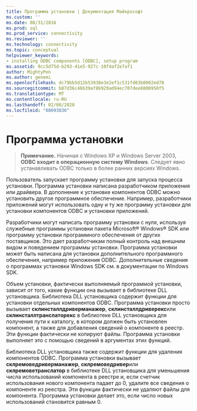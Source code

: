 ```yaml
---
title: Программа установки | Документация Майкрософт
ms.custom: ''
ms.date: 08/31/2016
ms.prod: sql
ms.prod_service: connectivity
ms.reviewer: ''
ms.technology: connectivity
ms.topic: conceptual
helpviewer_keywords:
- installing ODBC components [ODBC], setup program
ms.assetid: 9cc5d75d-b293-41e5-927c-10f4af2e7af1
author: MightyPen
ms.author: genemi
ms.openlocfilehash: dc79bb5d12b53938e3e2ef1c531fd03b0002ed78
ms.sourcegitcommit: b87d36c46b39af8b929ad94ec707dee8800950f5
ms.translationtype: MT
ms.contentlocale: ru-RU
ms.lasthandoff: 02/08/2020
ms.locfileid: "68093836"
---
```

# <a name="setup-program"></a>Программа установки
> **Примечание.** Начиная с Windows XP и Windows Server 2003, **ODBC входит в операционную систему Windows**. Следует явно устанавливать ODBC только в более ранних версиях Windows.  
  
 Пользователь запускает программу установки для запуска процесса установки. Программа установки написана разработчиком приложения или драйвера. В дополнение к установке компонентов ODBC можно установить другое программное обеспечение. Например, разработчики приложений могут использовать одну и ту же программу установки для установки компонентов ODBC и установки приложений.  
  
 Разработчики могут написать программу установки с нуля, используя служебные программы установки пакета Microsoft® Windows® SDK или программу установки программного обеспечения от других поставщиков. Это дает разработчикам полный контроль над внешним видом и поведением программы установки. Программа установки может быть написана для установки дополнительного программного обеспечения, например приложения ODBC. Дополнительные сведения о программах установки Windows SDK см. в документации по Windows SDK.  
  
 Объем установки, фактически выполняемый программой установки, зависит от того, какие функции она вызывает в библиотеке DLL установщика. Библиотека DLL установщика содержит функции для установки отдельных компонентов ODBC. Программа установки просто вызывает **склинсталлдриверманажер**, **склинсталлдриверекс**или **склинсталлтранслаторекс** в библиотеке DLL установщика для получения пути к каталогу, в котором должен быть установлен компонент, а также для добавления сведений о компоненте в реестр. Эти функции фактически не копируют файлы. Программа установки выполняет это с помощью сведений в аргументах этих функций.  
  
 Библиотека DLL установщика также содержит функции для удаления компонентов ODBC. Программа установки вызывает **склремоведриверманажер**, **склремоведривер**или **склремоветранслатор** в библиотеке DLL установщика для уменьшения числа использований компонента в реестре и, если счетчик использования нового компонента падает до 0, удалите все сведения о компоненте из реестра. Эти функции фактически не удаляют файлы для компонента. Программа установки делает это, если число новых использований становится равным 0.
